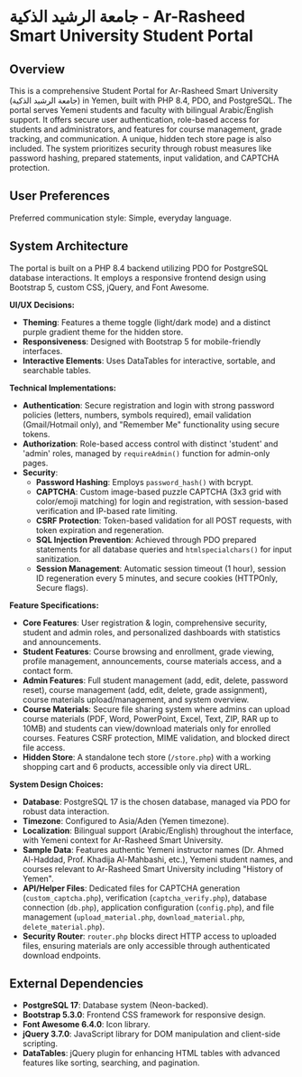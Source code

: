 # جامعة الرشيد الذكية - Ar-Rasheed Smart University Student Portal

## Overview
This is a comprehensive Student Portal for Ar-Rasheed Smart University (جامعة الرشيد الذكية) in Yemen, built with PHP 8.4, PDO, and PostgreSQL. The portal serves Yemeni students and faculty with bilingual Arabic/English support. It offers secure user authentication, role-based access for students and administrators, and features for course management, grade tracking, and communication. A unique, hidden tech store page is also included. The system prioritizes security through robust measures like password hashing, prepared statements, input validation, and CAPTCHA protection.

## User Preferences
Preferred communication style: Simple, everyday language.

## System Architecture
The portal is built on a PHP 8.4 backend utilizing PDO for PostgreSQL database interactions. It employs a responsive frontend design using Bootstrap 5, custom CSS, jQuery, and Font Awesome.

**UI/UX Decisions:**
- **Theming**: Features a theme toggle (light/dark mode) and a distinct purple gradient theme for the hidden store.
- **Responsiveness**: Designed with Bootstrap 5 for mobile-friendly interfaces.
- **Interactive Elements**: Uses DataTables for interactive, sortable, and searchable tables.

**Technical Implementations:**
- **Authentication**: Secure registration and login with strong password policies (letters, numbers, symbols required), email validation (Gmail/Hotmail only), and "Remember Me" functionality using secure tokens.
- **Authorization**: Role-based access control with distinct 'student' and 'admin' roles, managed by `requireAdmin()` function for admin-only pages.
- **Security**:
    - **Password Hashing**: Employs `password_hash()` with bcrypt.
    - **CAPTCHA**: Custom image-based puzzle CAPTCHA (3x3 grid with color/emoji matching) for login and registration, with session-based verification and IP-based rate limiting.
    - **CSRF Protection**: Token-based validation for all POST requests, with token expiration and regeneration.
    - **SQL Injection Prevention**: Achieved through PDO prepared statements for all database queries and `htmlspecialchars()` for input sanitization.
    - **Session Management**: Automatic session timeout (1 hour), session ID regeneration every 5 minutes, and secure cookies (HTTPOnly, Secure flags).

**Feature Specifications:**
- **Core Features**: User registration & login, comprehensive security, student and admin roles, and personalized dashboards with statistics and announcements.
- **Student Features**: Course browsing and enrollment, grade viewing, profile management, announcements, course materials access, and a contact form.
- **Admin Features**: Full student management (add, edit, delete, password reset), course management (add, edit, delete, grade assignment), course materials upload/management, and system overview.
- **Course Materials**: Secure file sharing system where admins can upload course materials (PDF, Word, PowerPoint, Excel, Text, ZIP, RAR up to 10MB) and students can view/download materials only for enrolled courses. Features CSRF protection, MIME validation, and blocked direct file access.
- **Hidden Store**: A standalone tech store (`/store.php`) with a working shopping cart and 6 products, accessible only via direct URL.

**System Design Choices:**
- **Database**: PostgreSQL 17 is the chosen database, managed via PDO for robust data interaction.
- **Timezone**: Configured to Asia/Aden (Yemen timezone).
- **Localization**: Bilingual support (Arabic/English) throughout the interface, with Yemeni context for Ar-Rasheed Smart University.
- **Sample Data**: Features authentic Yemeni instructor names (Dr. Ahmed Al-Haddad, Prof. Khadija Al-Mahbashi, etc.), Yemeni student names, and courses relevant to Ar-Rasheed Smart University including "History of Yemen".
- **API/Helper Files**: Dedicated files for CAPTCHA generation (`custom_captcha.php`), verification (`captcha_verify.php`), database connection (`db.php`), application configuration (`config.php`), and file management (`upload_material.php`, `download_material.php`, `delete_material.php`).
- **Security Router**: `router.php` blocks direct HTTP access to uploaded files, ensuring materials are only accessible through authenticated download endpoints.

## External Dependencies
- **PostgreSQL 17**: Database system (Neon-backed).
- **Bootstrap 5.3.0**: Frontend CSS framework for responsive design.
- **Font Awesome 6.4.0**: Icon library.
- **jQuery 3.7.0**: JavaScript library for DOM manipulation and client-side scripting.
- **DataTables**: jQuery plugin for enhancing HTML tables with advanced features like sorting, searching, and pagination.